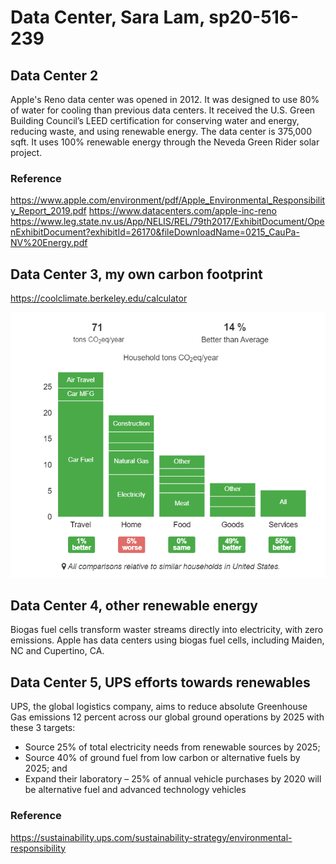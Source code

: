# Data Center, Sara Lam, sp20-516-239

## Data Center 2

Apple's Reno data center was opened in 2012.  It was designed to use 80% of water for cooling than previous data centers.  It received the  U.S. Green Building Council’s LEED certification for conserving water and energy, reducing waste, and using renewable energy.  The data center is 375,000 sqft.  It uses 100% renewable energy through the Neveda Green Rider solar project.  

### Reference
https://www.apple.com/environment/pdf/Apple_Environmental_Responsibility_Report_2019.pdf
https://www.datacenters.com/apple-inc-reno
https://www.leg.state.nv.us/App/NELIS/REL/79th2017/ExhibitDocument/OpenExhibitDocument?exhibitId=26170&fileDownloadName=0215_CauPa-NV%20Energy.pdf

## Data Center 3, my own carbon footprint

https://coolclimate.berkeley.edu/calculator

![](images/carbon_footprint.PNG)


## Data Center 4, other renewable energy  

Biogas fuel cells transform waster streams directly into electricity, with zero emissions.  Apple has data centers using biogas fuel cells, including Maiden, NC and Cupertino, CA.  


## Data Center 5, UPS efforts towards renewables

UPS, the global logistics company, aims to reduce absolute Greenhouse Gas emissions 12 percent across our global ground operations by 2025 with these 3 targets:

* Source 25% of total electricity needs from renewable sources by 2025;
* Source 40% of ground fuel from low carbon or alternative fuels by 2025; and
* Expand their  laboratory – 25% of annual vehicle purchases by 2020 will be alternative fuel and advanced technology vehicles

### Reference
https://sustainability.ups.com/sustainability-strategy/environmental-responsibility




